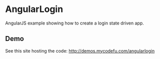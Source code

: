 # AngularLogin
AngularJS example showing how to create a login state driven app.

## Demo
See this site hosting the code:
http://demos.mycodefu.com/angularlogin